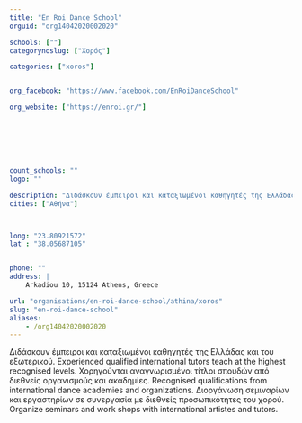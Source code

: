 ```yaml
---
title: "En Roi Dance School"
orguid: "org14042020002020"

schools: [""]
categorynoslug: ["Χορός"]

categories: ["xoros"]


org_facebook: "https://www.facebook.com/EnRoiDanceSchool"

org_website: ["https://enroi.gr/"]







count_schools: ""
logo: ""

description: "Διδάσκουν έμπειροι και καταξιωμένοι καθηγητές της Ελλάδας και του εξωτερικού. Experienced qualified international tutors teach at the highest recognised levels. Χορηγούνται αναγνωρισμένοι τίτλοι σπουδών από διεθνείς οργανισμούς και ακαδημίες. Recognised qualifications from international dance academies and organizations. Διοργάνωση σεμιναρίων και εργαστηρίων σε συνεργασία με διεθνείς προσωπικότητες του χορού. Organize seminars and work shops with international artistes and tutors."
cities: ["Αθήνα"]



long: "23.80921572"
lat : "38.05687105"


phone: ""
address: |
    Arkadiou 10, 15124 Athens, Greece

url: "organisations/en-roi-dance-school/athina/xoros"
slug: "en-roi-dance-school"
aliases:
    - /org14042020002020
---
```


Διδάσκουν έμπειροι και καταξιωμένοι καθηγητές της Ελλάδας και του εξωτερικού. Experienced qualified international tutors teach at the highest recognised levels. Χορηγούνται αναγνωρισμένοι τίτλοι σπουδών από διεθνείς οργανισμούς και ακαδημίες. Recognised qualifications from international dance academies and organizations. Διοργάνωση σεμιναρίων και εργαστηρίων σε συνεργασία με διεθνείς προσωπικότητες του χορού. Organize seminars and work shops with international artistes and tutors.
